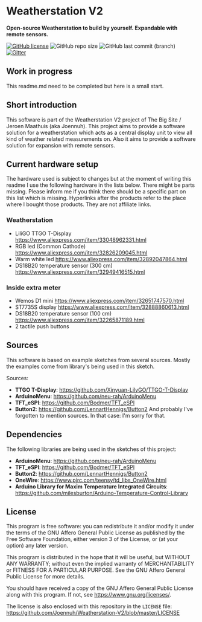 # Weatherstation V2
**Open-source Weatherstation to build by yourself. Expandable with remote sensors.**

[![GitHub license](https://img.shields.io/github/license/Joennuh/Weatherstation-V2)](https://github.com/Joennuh/Weatherstation-V2/blob/master/LICENSE)
![GitHub repo size](https://img.shields.io/github/repo-size/Joennuh/Weatherstation-V2)
![GitHub last commit (branch)](https://img.shields.io/github/last-commit/Joennuh/Weatherstation-V2/master)
[![Gitter](https://badges.gitter.im/Weatherstation-V2/community.svg)](https://gitter.im/Weatherstation-V2/community?utm_source=badge&utm_medium=badge&utm_campaign=pr-badge)

## Work in progress
This readme.md need to be completed but here is a small start.

## Short introduction
This software is part of the Weatherstation V2 project of The Big Site / Jeroen Maathuis (aka Joennuh). This project aims to provide a software solution for a weatherstation which acts as a central display unit to view all kind of weather related measurements on. Also it aims to provide a software solution for expansion with remote sensors.

## Current hardware setup
The hardware used is subject to changes but at the moment of writing this readme I use the following hardware in the lists below.
There might be parts missing. Please inform me if you think there should be a specific part on this list which is missing.
Hyperlinks after the products refer to the place where I bought those products. They are not affiliate links.

### Weatherstation
* LiliGO TTGO T-Display <https://www.aliexpress.com/item/33048962331.html>
* RGB led (Common Cathode) <https://www.aliexpress.com/item/32826209045.html>
* Warm white led <https://www.aliexpress.com/item/32892047864.html>
* DS18B20 temperature sensor (300 cm) <https://www.aliexpress.com/item/32949416515.html>

### Inside extra meter
* Wemos D1 mini <https://www.aliexpress.com/item/32651747570.html>
* ST7735S display <https://www.aliexpress.com/item/32888860613.html>
* DS18B20 temperature sensor (100 cm) <https://www.aliexpress.com/item/32265871189.html>
* 2 tactile push buttons

## Sources
This software is based on example sketches from several sources. Mostly the examples come from library's being used in this sketch.

Sources:
 * **TTGO T-Display**: <https://github.com/Xinyuan-LilyGO/TTGO-T-Display>
 * **ArduinoMenu**: <https://github.com/neu-rah/ArduinoMenu>
 * **TFT_eSPI**: <https://github.com/Bodmer/TFT_eSPI>
 * **Button2**: <https://github.com/LennartHennigs/Button2>
And probably I've forgotten to mention sources. In that case: I'm sorry for that.

## Dependencies
The following libraries are being used in the sketches of this project:
* **ArduinoMenu**: <https://github.com/neu-rah/ArduinoMenu>
* **TFT_eSPI**: <https://github.com/Bodmer/TFT_eSPI>
* **Button2**: <https://github.com/LennartHennigs/Button2>
* **OneWire**: <https://www.pjrc.com/teensy/td_libs_OneWire.html>
* **Arduino Library for Maxim Temperature Integrated Circuits**: <https://github.com/milesburton/Arduino-Temperature-Control-Library>

## License

This program is free software: you can redistribute it and/or modify it under the terms of the GNU Affero General Public License as published by the Free Software Foundation, either version 3 of the License, or (at your option) any later version.

This program is distributed in the hope that it will be useful, but WITHOUT ANY WARRANTY; without even the implied warranty of MERCHANTABILITY or FITNESS FOR A PARTICULAR PURPOSE.  See the GNU Affero General Public License for more details.

You should have received a copy of the GNU Affero General Public License along with this program.  If not, see <https://www.gnu.org/licenses/>.

The license is also enclosed with this repository in the `LICENSE` file: <https://github.com/Joennuh/Weatherstation-V2/blob/master/LICENSE>
